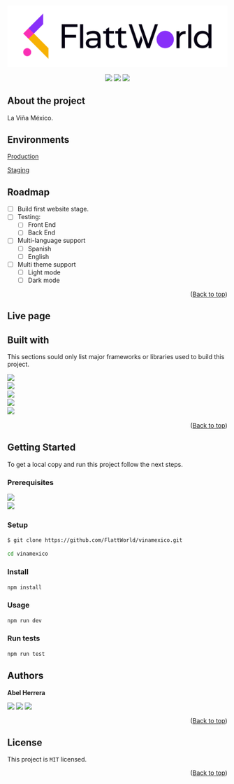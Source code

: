 ![website](./public/flattworld.svg) <!-- FOTO DEL SITIO -->

<!-- TECNOLOGIAS USADAS -->
<p align=center>
     <a href="https://nodejs.org/" target="_blank"><img src="https://img.shields.io/badge/Node%20js-18.12.x-339933?style=for-the-badge&logo=node.js&labelColor=20232a" /></a>
     <a href="https://www.npmjs.com/" target="_blank"><img src="https://img.shields.io/badge/npm-8.19.x-CB3837?style=for-the-badge&logo=npm&labelColor=20232a" /></a>
     <a href="https://www.in-situ.com.mx" target="_blank"><img src="https://img.shields.io/badge/license-MIT-orange?style=for-the-badge&logo=github&labelColor=20232a" /></a>
</p>

## About the project

La Viña México.

## Environments

[Production](https://vinamexico.org)

[Staging](http://vinamexico.vercel.app) <!-- Nombre del proyecto -->

## Roadmap <!-- Features del proyecto (Actuales y planeadas) -->

- [ ] Build first website stage.
- [ ] Testing:
  - [ ] Front End
  - [ ] Back End
- [ ] Multi-language support
  - [ ] Spanish
  - [ ] English
- [ ] Multi theme support
  - [ ] Light mode
  - [ ] Dark mode

<p align="right">(<a href="#top">Back to top</a>)</p>

## Live page

<!-- Link a la pagina -->
<!-- [In Situ Energía website here](https://www.in-situ.com.mx)  -->

## Built with

This sections sould only list major frameworks or libraries used to build this project.

<!-- Tecnologías usadas -->

[<img src="https://img.shields.io/badge/reactjs-%2320232a.svg?style=for-the-badge&logo=react&logoColor=%2361DAFB" />][reactjs] <br/>
[<img src="https://img.shields.io/badge/tailwindcss-%2338B2AC.svg?style=for-the-badge&logo=tailwind-css&logoColor=white" />][tailwindcss] <br/>
[<img src="https://img.shields.io/badge/Node.js-43853D?style=for-the-badge&logo=node.js&logoColor=white" />][nodejs] <br/>
[<img src="https://img.shields.io/badge/MongoDB-4EA94B?style=for-the-badge&logo=mongodb&logoColor=white" />][mongodb] <br/>
[<img src="https://img.shields.io/badge/Nextjs-fff?style=for-the-badge&logo=next.js&logoColor=black" />][nextjs] <br/>

[reactjs]: https://reactjs.org/
[tailwindcss]: https://tailwindcss.com/
[nodejs]: https://nodejs.org/
[nextjs]: https://www.nextjs.org/
[mongodb]: https://www.mongodb.com/

<p align="right">(<a href="#top">Back to top</a>)</p>

## Getting Started

To get a local copy and run this project follow the next steps.

<!-- COMO USAR EL PROYECTO -->

### Prerequisites

<a href="https://nodejs.org/" target="_blank"><img src="https://img.shields.io/badge/Node%20js-18.12.x-339933?style=for-the-badge&logo=node.js&labelColor=20232a" /></a>
<br/>
<a href="https://www.npmjs.com/" target="_blank"><img src="https://img.shields.io/badge/npm-8.19.x-CB3837?style=for-the-badge&logo=npm&labelColor=20232a" /></a>

### Setup

```sh
$ git clone https://github.com/FlattWorld/vinamexico.git
```

```sh
cd vinamexico
```

### Install

```sh
npm install
```

### Usage

```sh
npm run dev
```

### Run tests

```sh
npm run test
```

<!-- ### Deployment

Make a pull request and when approved and merged the changes will show up on website.

<p align="right">(<a href="#top">Back to top</a>)</p> -->

## Authors

<!-- AUTORES -->

**Abel Herrera**

[<img src="https://img.shields.io/badge/GitHub-100000?style=for-the-badge&logo=github&logoColor=white" />][github]
[<img src="https://img.shields.io/badge/Twitter-1DA1F2?style=for-the-badge&logo=twitter&logoColor=white" />][twitter]
[<img src="https://img.shields.io/badge/LinkedIn-0077B5?style=for-the-badge&logo=linkedin&logoColor=white" />][linkedin]

[github]: https://github.com/Lino09
[twitter]: https://twitter.com/AbelHerreraZam1
[linkedin]: https://www.linkedin.com/in/abelherreraz/

<p align="right">(<a href="#top">Back to top</a>)</p>

<!-- ## Contributing

Contributions, issues and feature request are welcome!
Feel free to check the [issues page](../../../issues/).
<p align="right">(<a href="#top">Back to top</a>)</p> -->

<!-- ## Show your support

Give a ⭐️ if you like this project!
<p align="right">(<a href="#top">Back to top</a>)</p> -->

<!-- ## Acknowledgments

- Mention to anyone whose code was used
- Inspiration
- Etc.
<p align="right">(<a href="#top">Back to top</a>)</p> -->

## License

This project is `MIT` licensed.

<p align="right">(<a href="#top">Back to top</a>)</p>
